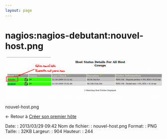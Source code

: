 ```yaml
---
layout: page
---
```


nagios:nagios-debutant:nouvel-host.png
======================================

[![nouvel-host.png](../../../assets/media/nagios/nagios-debutant/nouvel-host.png@cache=&w=900&h=242 "nouvel-host.png")](../../../assets/media/nagios/nagios-debutant/nouvel-host.png@cache= "Afficher le fichier original")

nouvel-host.png

← Retour à [Créer son premier
hôte](../../../nagios/nagios-debutant/creer-son-premier-hote.html "nagios:nagios-debutant:creer-son-premier-hote")

Date:
:   2013/03/29 09:42
Nom de fichier:
:   nouvel-host.png
Format:
:   PNG
Taille:
:   32KB
Largeur:
:   904
Hauteur:
:   244

